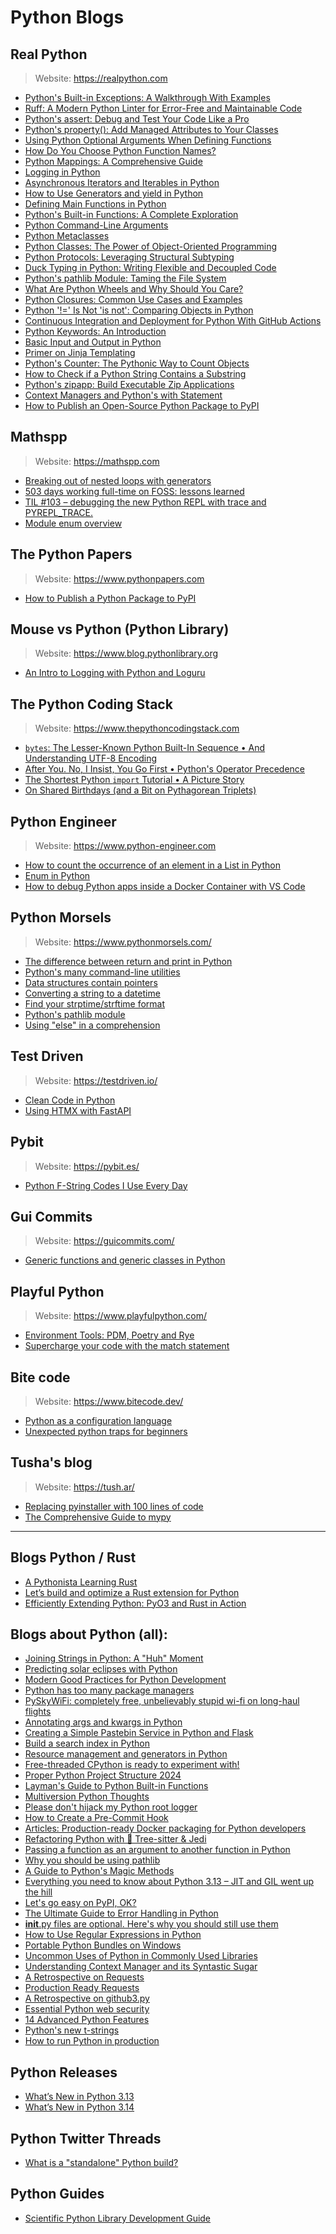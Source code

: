 # Python Blogs

## Real Python
> Website: https://realpython.com


- [Python's Built-in Exceptions: A Walkthrough With Examples](https://realpython.com/python-built-in-exceptions/)
- [Ruff: A Modern Python Linter for Error-Free and Maintainable Code](https://realpython.com/ruff-python/)
- [Python's assert: Debug and Test Your Code Like a Pro](https://realpython.com/python-assert-statement/)
- [Python's property(): Add Managed Attributes to Your Classes](https://realpython.com/python-property/)
- [Using Python Optional Arguments When Defining Functions](https://realpython.com/python-optional-arguments/)
- [How Do You Choose Python Function Names?](https://realpython.com/python-function-names/)
- [Python Mappings: A Comprehensive Guide](https://realpython.com/python-mappings/)
- [Logging in Python](https://realpython.com/python-logging/)
- [Asynchronous Iterators and Iterables in Python](https://realpython.com/python-async-iterators/)
- [How to Use Generators and yield in Python](https://realpython.com/introduction-to-python-generators/)
- [Defining Main Functions in Python](https://realpython.com/python-main-function/)
- [Python's Built-in Functions: A Complete Exploration](https://realpython.com/python-built-in-functions/)
- [Python Command-Line Arguments](https://realpython.com/python-command-line-arguments/)
- [Python Metaclasses](https://realpython.com/python-metaclasses/)
- [Python Classes: The Power of Object-Oriented Programming](https://realpython.com/python-classes/)
- [Python Protocols: Leveraging Structural Subtyping](https://realpython.com/python-protocol/)
- [Duck Typing in Python: Writing Flexible and Decoupled Code](https://realpython.com/duck-typing-python/)
- [Python's pathlib Module: Taming the File System](https://realpython.com/python-pathlib/)
- [What Are Python Wheels and Why Should You Care?](https://realpython.com/python-wheels/)
- [Python Closures: Common Use Cases and Examples](https://realpython.com/python-closure/)
- [Python '!=' Is Not 'is not': Comparing Objects in Python](https://realpython.com/python-is-identity-vs-equality/)
- [Continuous Integration and Deployment for Python With GitHub Actions](https://realpython.com/github-actions-python/)
- [Python Keywords: An Introduction](https://realpython.com/python-keywords/)
- [Basic Input and Output in Python](https://realpython.com/python-input-output/)
- [Primer on Jinja Templating](https://realpython.com/primer-on-jinja-templating/)
- [Python's Counter: The Pythonic Way to Count Objects](https://realpython.com/python-counter/)
- [How to Check if a Python String Contains a Substring](https://realpython.com/python-string-contains-substring/)
- [Python's zipapp: Build Executable Zip Applications](https://realpython.com/python-zipapp/)
- [Context Managers and Python's with Statement](https://realpython.com/python-with-statement/)
- [How to Publish an Open-Source Python Package to PyPI](https://realpython.com/pypi-publish-python-package/)

## Mathspp
> Website: https://mathspp.com


- [Breaking out of nested loops with generators](https://mathspp.com/blog/breaking-out-of-nested-loops-with-generators)
- [503 days working full-time on FOSS: lessons learned](https://mathspp.com/blog/503-days-working-full-time-on-foss-lessons-learned)
- [TIL #103 – debugging the new Python REPL with trace and PYREPL_TRACE.](https://mathspp.com/blog/til/debugging-the-new-python-repl-with-trace-and-pyrepl-trace)
- [Module enum overview](https://mathspp.com/blog/module-enum-overview)

## The Python Papers
> Website: https://www.pythonpapers.com


- [How to Publish a Python Package to PyPI](https://www.pythonpapers.com/p/how-to-publish-a-python-package-to)

## Mouse vs Python (Python Library)
> Website: https://www.blog.pythonlibrary.org


- [An Intro to Logging with Python and Loguru](https://www.blog.pythonlibrary.org/2024/05/15/an-intro-to-logging-with-python-and-loguru/)

## The Python Coding Stack
> Website: https://www.thepythoncodingstack.com


- [`bytes`: The Lesser-Known Python Built-In Sequence • And Understanding UTF-8 Encoding](https://www.thepythoncodingstack.com/p/bytes-python-built-in-unicode-utf-8-encoding)
- [After You. No, I Insist, You Go First • Python's Operator Precedence](https://www.thepythoncodingstack.com/p/python-operator-precedence-after-you-no-i-insist)
- [The Shortest Python `import` Tutorial • A Picture Story](https://www.thepythoncodingstack.com/p/the-shortest-python-import-tutorial)
- [On Shared Birthdays (and a Bit on Pythagorean Triplets)](https://www.thepythoncodingstack.com/p/solving-birthday-paradox-python-itertools)

## Python Engineer
> Website: https://www.python-engineer.com


- [How to count the occurrence of an element in a List in Python](https://www.python-engineer.com/posts/count-element-list/)
- [Enum in Python](https://www.python-engineer.com/posts/enums-python/)
- [How to debug Python apps inside a Docker Container with VS Code](https://www.python-engineer.com/posts/debug-python-docker/)

## Python Morsels
> Website: https://www.pythonmorsels.com/


- [The difference between return and print in Python](https://www.pythonmorsels.com/print-vs-return/)
- [Python's many command-line utilities](https://www.pythonmorsels.com/cli-tools/)
- [Data structures contain pointers](https://www.pythonmorsels.com/data-structures-contain-pointers/)
- [Converting a string to a datetime](https://www.pythonmorsels.com/converting-a-string-to-a-datetime/)
- [Find your strptime/strftime format](https://www.pythonmorsels.com/strptime/#formats)
- [Python's pathlib module](https://www.pythonmorsels.com/pathlib-module/)
- [Using "else" in a comprehension](https://www.pythonmorsels.com/comprehension-with-else/)

## Test Driven
> Website: https://testdriven.io/


- [Clean Code in Python](https://testdriven.io/blog/clean-code-python/)
- [Using HTMX with FastAPI](https://testdriven.io/blog/fastapi-htmx/)

## Pybit
> Website: https://pybit.es/


- [Python F-String Codes I Use Every Day](https://pybit.es/articles/python-f-string-codes-i-use-every-day/)

## Gui Commits
> Website: https://guicommits.com/


- [Generic functions and generic classes in Python](https://guicommits.com/python-generic-type-function-class/)

## Playful Python
> Website: https://www.playfulpython.com/


- [Environment Tools: PDM, Poetry and Rye](https://www.playfulpython.com/environment-tools-pdm-poetry-rye/)
- [Supercharge your code with the match statement](https://www.playfulpython.com/supercharge-your-code-with-the-match-statement/)

## Bite code
> Website: https://www.bitecode.dev/

- [Python as a configuration language](https://www.bitecode.dev/p/python-as-a-configuration-language)
- [Unexpected python traps for beginners](https://www.bitecode.dev/p/unexpected-python-traps-for-beginners)

## Tusha's blog
> Website: https://tush.ar/

- [Replacing pyinstaller with 100 lines of code](https://tush.ar/post/packaged/)
- [The Comprehensive Guide to mypy](https://tush.ar/post/mypy/)
-------------

## Blogs Python / Rust

- [A Pythonista Learning Rust](https://apythonistalearningrust.com/)
- [Let’s build and optimize a Rust extension for Python](https://pythonspeed.com/articles/intro-rust-python-extensions/)
- [Efficiently Extending Python: PyO3 and Rust in Action](https://www.blueshoe.io/blog/python-rust-pyo3/)

## Blogs about Python (all):

- [Joining Strings in Python: A "Huh" Moment](https://berglyd.net/blog/2024/06/joining-strings-in-python/)
- [Predicting solar eclipses with Python](https://erikbern.com/2024/04/07/predicting-solar-eclipses-with-python)
- [Modern Good Practices for Python Development](https://www.stuartellis.name/articles/python-modern-practices/)
- [Python has too many package managers](https://dublog.net/blog/so-many-python-package-managers/)
- [PySkyWiFi: completely free, unbelievably stupid wi-fi on long-haul flights](https://robertheaton.com/pyskywifi/)
- [Annotating args and kwargs in Python](https://rednafi.com/python/annotate_args_and_kwargs/)
- [Creating a Simple Pastebin Service in Python and Flask](https://muhammadraza.me/2024/Simple-Pastebin-In-Python/)
- [Build a search index in Python](https://jamesg.blog/2024/07/16/build-a-search-index/)
- [Resource management and generators in Python](https://samgeo.codes/python-generator-cleanup/)
- [Free-threaded CPython is ready to experiment with!](https://labs.quansight.org/blog/free-threaded-python-rollout)
- [Proper Python Project Structure 2024](https://matt.sh/python-project-structure-2024)
- [Layman's Guide to Python Built-in Functions](https://www.mattlayman.com/blog/2024/layman-guide-python-built-in-functions/)
- [Multiversion Python Thoughts](https://lucumr.pocoo.org/2024/9/9/multiversion-python/)
- [Please don't hijack my Python root logger](https://rednafi.com/python/no_hijack_root_logger/)
- [How to Create a Pre-Commit Hook](https://stefaniemolin.com/articles/devx/pre-commit/hook-creation-guide/)
- [Articles: Production-ready Docker packaging for Python developers](https://pythonspeed.com/docker/)
- [Refactoring Python with 🌳 Tree-sitter & Jedi](https://jackevans.bearblog.dev/refactoring-python-with-tree-sitter-jedi/)
- [Passing a function as an argument to another function in Python](https://treyhunner.com/2020/01/passing-functions-as-arguments/)
- [Why you should be using pathlib](https://treyhunner.com/2018/12/why-you-should-be-using-pathlib/)
- [A Guide to Python's Magic Methods](https://rszalski.github.io/magicmethods/)
- [Everything you need to know about Python 3.13 – JIT and GIL went up the hill](https://drew.silcock.dev/blog/everything-you-need-to-know-about-python-3-13/)
- [Let's go easy on PyPI, OK?](https://mkennedy.codes/posts/lets-go-easy-on-pypi-ok/)
- [The Ultimate Guide to Error Handling in Python](https://blog.miguelgrinberg.com/post/the-ultimate-guide-to-error-handling-in-python)
- [__init__.py files are optional. Here's why you should still use them](https://dev.arie.bovenberg.net/blog/still-use-init-py/)
- [How to Use Regular Expressions in Python](https://blog.appsignal.com/2025/01/15/how-to-use-regular-expressions-in-python.html)
- [Portable Python Bundles on Windows](https://dev.to/treehouse/portable-python-bundles-on-windows-41ac)
- [Uncommon Uses of Python in Commonly Used Libraries](https://eugeneyan.com/writing/uncommon-python/)
- [Understanding Context Manager and its Syntastic Sugar](https://bjoernricks.github.io/posts/python/context-manager/)
- [A Retrospective on Requests](https://blog.ian.stapletoncordas.co/2024/02/a-retrospective-on-requests)
- [Production Ready Requests](https://blog.ian.stapletoncordas.co/2024/03/production-ready-requests)
- [A Retrospective on github3.py](https://blog.ian.stapletoncordas.co/2024/01/a-retrospective-on-github3py)
- [Essential Python web security](https://opensource.net/essential-python-web-security/)
- [14 Advanced Python Features](https://blog.edward-li.com/tech/advanced-python-features/)
- [Python's new t-strings](https://davepeck.org/2025/04/11/pythons-new-t-strings/)
- [How to run Python in production](https://ashishb.net/programming/python-in-production-2/)

## Python Releases

- [What’s New in Python 3.13](https://docs.python.org/3.13/whatsnew/index.html)
- [What’s New in Python 3.14](https://docs.python.org/3.14/whatsnew/3.14.html)

## Python Twitter Threads

- [What is a "standalone" Python build?](https://x.com/charliermarsh/status/1864050698574311561)

## Python Guides

- [Scientific Python Library Development Guide](https://learn.scientific-python.org/development/)
